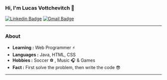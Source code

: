 ### Hi, I'm Lucas Vottchevitch 👋
[![Linkedin Badge](https://img.shields.io/badge/-Lucas_Vottchevitch-blue?style=flat-square&logo=Linkedin&logoColor=white&link=https://https://www.linkedin.com/in/lucasvottchevitch//)](https://www.linkedin.com/in/lucasvottchevitch/) [![Gmail Badge](https://img.shields.io/badge/-vottchelucas@gmail.com-c14438?style=flat-square&logo=Gmail&logoColor=white&link=mailto:vottchelucas@gmail.com)](mailto:vottchelucas@gmail.com)

---------------------------------------------------------------------------------------------------------------------------------------------------------------------------------
### About

-  **Learning :** Web Programmer :zap:	
-  **Languages :** Java, HTML, CSS
-  **Hobbies :** Soccer ⚽ , Music :headphones: & Games
-  **Fact :** First solve the problem, then write the code :sunglasses:
---------------------------------------------------------------------------------------------------------------------------------------------------------------------------------
<!--
**LucasVottche/LucasVottche** is a ✨ _special_ ✨ repository because its `README.md` (this file) appears on your GitHub profile.

Here are some ideas to get you started:

- 🔭 I’m currently working on ...
- 🌱 I’m currently learning ...
- 👯 I’m looking to collaborate on ...
- 🤔 I’m looking for help with ...
- 💬 Ask me about ...
- 📫 How to reach me: ...
- 😄 Pronouns: ...
- ⚡ Fun fact: ...
-->
